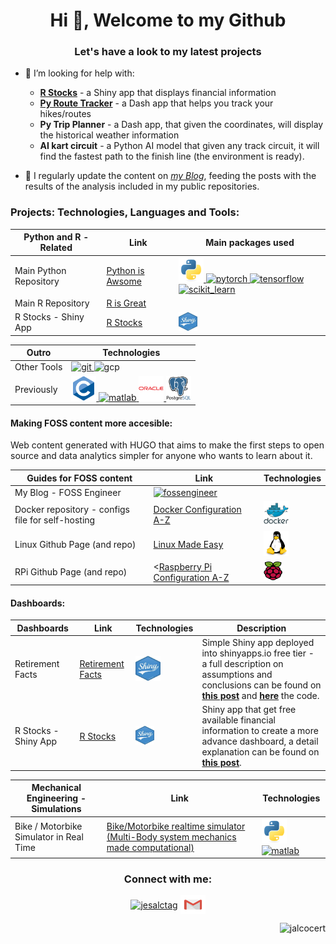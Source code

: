 <h1 align="center">Hi 👋, Welcome to my Github</h1>
<h3 align="center">Let's have a look to my latest projects</h3>


- 🤝 I’m looking for help with:
    *   **[R Stocks](https://github.com/JAlcocerT/R_Stocks)** - a Shiny app that displays financial information 
    *   **[Py Route Tracker](https://github.com/JAlcocerT/Py_RouteTracker)** - a Dash app that helps you track your hikes/routes
    *   **Py Trip Planner** - a Dash app, that given the coordinates, will display the historical weather information
    *   **AI kart circuit** - a Python AI model that given any track circuit, it will find the fastest path to the finish line (the environment is ready).

- 📝 I regularly update the content on *[my Blog](https://fossengineer.com/)*, feeding the posts with the results of the analysis included in my public repositories.

</p>

<h3 align="left">Projects: Technologies, Languages and Tools:</h2>
<p align="left"> 
    
 
     
|    Python and R - Related  | Link  | Main packages used  |
|----------------------------|-------|--------------------|
| Main Python Repository |<a href="https://github.com/JAlcocerT/Python_is_awesome">Python is Awsome</a> | <a href="https://www.python.org/" target="_blank"> <img src="https://raw.githubusercontent.com/devicons/devicon/master/icons/python/python-original.svg" alt="python" width="40" height="40"/> </a>   <a href="https://pytorch.org/" target="_blank"> <img src="https://www.vectorlogo.zone/logos/pytorch/pytorch-icon.svg" alt="pytorch" width="40" height="40"/> </a>  <a href="https://www.tensorflow.org" target="_blank"> <img src="https://www.vectorlogo.zone/logos/tensorflow/tensorflow-icon.svg" alt="tensorflow" width="40" height="40"/> </a>  <a href="https://scikit-learn.org/" target="_blank"> <img src="https://upload.wikimedia.org/wikipedia/commons/0/05/Scikit_learn_logo_small.svg" alt="scikit_learn" width="40" height="40"/> </a> |
| Main R Repository | <a href="https://github.com/JAlcocerT/R_is_Great"> R is Great</a> |
| R Stocks - Shiny App | <a href="https://github.com/JAlcocerT/R_is_Great"> R Stocks</a> | <a href="https://github.com/JAlcocerT/R_Stocks" target="_blank"> <img src="https://github.com/JAlcocerT/JAlcocerT/raw/main/src/shiny_logo.png" alt="linux" width="30" height="30"/> |

     
    
|      Outro        |  Technologies | 
|-------------------|---|
|  Other Tools  |  <a href="https://git-scm.com/" target="_blank"> <img src="https://www.vectorlogo.zone/logos/git-scm/git-scm-icon.svg" alt="git" width="40" height="40"/> </a>  <img src="https://www.vectorlogo.zone/logos/google_cloud/google_cloud-icon.svg" alt="gcp" width="40" height="40"/> </a>  |
| Previously  |  <a href="https://www.cprogramming.com/" target="_blank"> <img src="https://raw.githubusercontent.com/devicons/devicon/master/icons/c/c-original.svg" alt="c" width="40" height="40"/> </a> <a href="https://www.mathworks.com/" target="_blank"> <img src="https://upload.wikimedia.org/wikipedia/commons/2/21/Matlab_Logo.png" alt="matlab" width="40" height="40"/> </a> <a href="https://www.oracle.com/" target="_blank"> <img src="https://raw.githubusercontent.com/devicons/devicon/master/icons/oracle/oracle-original.svg" alt="oracle" width="40" height="40"/> </a>  <a href="https://www.postgresql.org" target="_blank"> <img src="https://raw.githubusercontent.com/devicons/devicon/master/icons/postgresql/postgresql-original-wordmark.svg" alt="postgresql" width="40" height="40"/> </a>    |   
 
<p>  
<p>    

<h4 align="left">Making FOSS content more accesible:</h4>
<p align="left"> 
<p align="left"> 
   
Web content generated with HUGO that aims to make the first steps to open source and data analytics simpler for anyone who wants to learn about it.

|      Guides for FOSS content |  Link | Technologies |
|------------------------------|-------|--------------------------------|
| My Blog - FOSS Engineer   | <a href="https://fossengineer.com/" target="_blank"> <img src="ttps://github.com/JAlcocerT/JAlcocerT/raw/main/src/jalcocert.png" alt="fossengineer" width="40" height="40"/> </a> | |
| Docker repository - configs file for self-hosting  |  <a href="https://jalcocert.github.io/docker/">Docker Configuration A-Z</a> | <a href="https://github.com/jalcocert/docker" target="_blank"> <img src="https://raw.githubusercontent.com/devicons/devicon/master/icons/docker/docker-original-wordmark.svg" alt="docker" width="40" height="40"/> </a> |
| Linux Github Page (and repo) | <a href="https://jalcocert.github.io/Linux">Linux Made Easy</a>| <img src="https://raw.githubusercontent.com/devicons/devicon/master/icons/linux/linux-original.svg" alt="linux" width="40" height="40"/> |
| RPi Github Page (and repo) | <<a href="https://jalcocert.github.io/RPi/">Raspberry Pi Configuration A-Z</a>| <img src="https://raw.githubusercontent.com/jalcocert/jalcocert/main/src/Raspberry_Pi_Logo.svg" alt="linux" width="30" height="30"/>
    
     
<h4 align="left">Dashboards:</h4>
<p align="left"> 
    
 
    
|    Dashboards |  Link | Technologies | Description |
|---------------|-------|--------------|-------------|
| Retirement Facts | <a href="https://jalcocert.shinyapps.io/retirement_facts/">Retirement Facts</a> | <a href="https://shiny.rstudio.com/" target="_blank"> <img src="https://github.com/JAlcocerT/JAlcocerT/raw/main/src/shiny_logo.png" alt="rstudio" width="40" height="40"/></a> | Simple Shiny app deployed into shinyapps.io free tier - a full description on assumptions and conclusions can be found on **[this post](https://fossengineer.com/posts/retirementfacts/)** and **[here](https://fossengineer.com/posts/retirementfacts/)** the code. |
| R Stocks - Shiny App | <a href="https://github.com/JAlcocerT/R_is_Great"> R Stocks</a> | <a href="https://github.com/JAlcocerT/R_Stocks" target="_blank"> <img src="https://github.com/JAlcocerT/JAlcocerT/raw/main/src/shiny_logo.png" alt="linux" width="30" height="30"/> |     Shiny app that get free available financial information to create a more advance dashboard, a detail explanation can be found on **[this post](https://fossengineer.com/posts/rstocks/)**.
    
    
|    Mechanical Engineering - Simulations |  Link | Technologies |
|-------------------------------------|-----------|---------------|
| Bike / Motorbike Simulator in Real Time | <a href="https://github.com/JAlcocerT/Bike_dynamic_simulator">Bike/Motorbike realtime simulator (Multi-Body system mechanics made computational)</a> |<a href="https://www.python.org" target="_blank"> <img src="https://raw.githubusercontent.com/devicons/devicon/master/icons/python/python-original.svg" alt="python" width="40" height="40"/> </a> <a href="https://www.mathworks.com/" target="_blank"> <img src="https://upload.wikimedia.org/wikipedia/commons/2/21/Matlab_Logo.png" alt="matlab" width="40" height="40"/> </a> |
    
 
 
<h3 align="center">Connect with me:</h3>
<p align="center">
<a href="https://linkedin.com/in/jalcocert" target="blank"><img align="center" src="https://raw.githubusercontent.com/rahuldkjain/github-profile-readme-generator/master/src/images/icons/Social/linked-in-alt.svg" alt="jesalctag" height="30" width="40" /></a> 
<a href="mailto:jalcocert@fossengineer.com" target="blank"><img align="center" src="https://raw.githubusercontent.com/JAlcocerT/JAlcocerT/main/src/gmail-logo.svg" alt="jesalctag" height="30" width="40" /></a> 


<p align="right"> <img src="https://komarev.com/ghpvc/?username=jalcocert&label=Profile%20views&color=0e75b6&style=flat" alt="jalcocert" /> </p>
